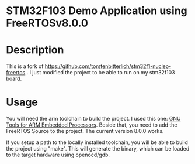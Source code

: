 STM32F103 Demo Application using FreeRTOSv8.0.0
=======================================================

# Description

This is a fork of https://github.com/torstenbitterlich/stm32f1-nucleo-freertos . I just modified the project to be able to run on my stm32f103 board.


# Usage

You will need the arm toolchain to build the project. I used this one: [GNU Tools for ARM Embedded Processors](https://launchpad.net/gcc-arm-embedded).
Beside that, you need to add the FreeRTOS Source to the project. The current version 8.0.0 works.

If you setup a path to the locally installed toolchain, you will be able to build the project using "make". This will generate the binary, which can be loaded
to the target hardware using openocd/gdb.

